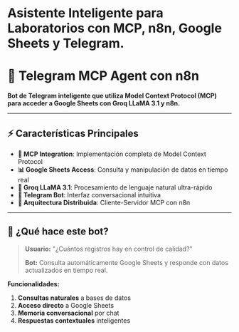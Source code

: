 # Asistente Inteligente para Laboratorios con MCP, n8n, Google Sheets y Telegram.

# 🤖 Telegram MCP Agent con n8n

**Bot de Telegram inteligente que utiliza Model Context Protocol (MCP) para acceder a Google Sheets con Groq LLaMA 3.1 y n8n.**

---

## ⚡ Características Principales

- **🚀 MCP Integration**: Implementación completa de Model Context Protocol
- **📊 Google Sheets Access**: Consulta y manipulación de datos en tiempo real
- **🧠 Groq LLaMA 3.1**: Procesamiento de lenguaje natural ultra-rápido
- **💬 Telegram Bot**: Interfaz conversacional intuitiva
- **🔄 Arquitectura Distribuida**: Cliente-Servidor MCP con n8n

---

## 🎯 ¿Qué hace este bot?

> **Usuario:** "¿Cuántos registros hay en control de calidad?"
> 
> **Bot:** Consulta automáticamente Google Sheets y responde con datos actualizados en tiempo real.

**Funcionalidades:**
1. **Consultas naturales** a bases de datos
2. **Acceso directo** a Google Sheets
3. **Memoria conversacional** por chat
4. **Respuestas contextuales** inteligentes
